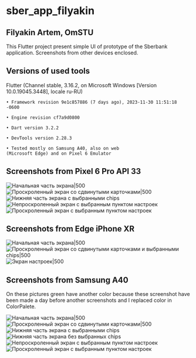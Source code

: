 # sber_app_filyakin

## Filyakin Artem, OmSTU

This Flutter project present simple UI of prototype of the Sberbank application. Screenshots from other devices enclosed.

## Versions of used tools

Flutter (Channel stable, 3.16.2, on Microsoft Windows [Version 10.0.19045.3448], locale ru-RU)

    • Framework revision 9e1c857886 (7 days ago), 2023-11-30 11:51:18 -0600
    
    • Engine revision cf7a9d0800

    • Dart version 3.2.2

    • DevTools version 2.28.3

    • Tested mostly on Samsung A40, also on web 
    (Microsoft Edge) and on Pixel 6 Emulator

## Screenshots from Pixel 6 Pro API 33
![Начальная часть экрана|500](Pixel6Screenshot1.png)
![Проскроленный экран со сдвинутыми карточками|500](Pixel6Screenshot2.png)
![Нижняя часть экрана с выбранными chips](Pixel6Screenshot3.png)
![Непроскроленный экран с выбранным пунктом настроек](Pixel6Screenshot5.png)
![Проскроленный экран с выбранным пунктом настроек](Pixel6Screenshot4.png)

## Screenshots from Edge iPhone XR
![Начальная часть экрана|500](EdgeScreenshot1.png)
![Проскроленный экран со сдвинутыми карточками и выбранными chips|500](EdgeScreenshot2.png)
![Экран настроек|500](EdgeScreenshot3.png)

## Screenshots from Samsung A40

On these pictures green have another color because these screenshot have been made a day before another screenshots and I replaced color in ColorPalete.

![Начальная часть экрана|500](A40Screenshot1.jpg)
![Проскроленный экран со сдвинутыми карточками|500](A40Screenshot2.jpg)
![Нижняя часть экрана с выбранными chips](A40Screenshot3.jpg)
![Нижняя часть экрана без выбранных chips](A40Screenshot4.jpg)
![Непроскроленный экран с выбранным пунктом настроек](A40Screenshot5.jpg)
![Проскроленный экран с выбранным пунктом настроек](A40Screenshot6.jpg)
